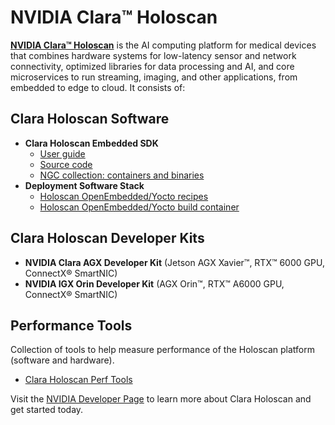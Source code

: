 # NVIDIA Clara™ Holoscan

__[NVIDIA Clara™ Holoscan](https://www.nvidia.com/en-us/clara/medical-devices/)__ is the AI computing platform for medical devices that combines hardware systems for low-latency sensor and network connectivity, optimized libraries for data processing and AI, and core microservices to run streaming, imaging, and other applications, from embedded to edge to cloud. It consists of:

## Clara Holoscan Software
* **Clara Holoscan Embedded SDK**
    * [User guide](https://docs.nvidia.com/clara-holoscan/sdk-user-guide/index.html)
    * [Source code](https://github.com/nvidia/clara-holoscan-embedded-sdk)
    * [NGC collection: containers and binaries](https://catalog.ngc.nvidia.com/orgs/nvidia/teams/clara-holoscan/collections/clara_holoscan)
* **Deployment Software Stack**
    * [Holoscan OpenEmbedded/Yocto recipes](https://github.com/nvidia/meta-tegra-clara-holoscan-mgx)
    * [Holoscan OpenEmbedded/Yocto build container](https://catalog.ngc.nvidia.com/orgs/nvidia/teams/clara-holoscan/containers/holoscan-mgx-oe-builder)

## Clara Holoscan Developer Kits
* **NVIDIA Clara AGX Developer Kit** (Jetson AGX Xavier™, RTX™ 6000 GPU, ConnectX® SmartNIC)
* **NVIDIA IGX Orin Developer Kit** (AGX Orin™, RTX™ A6000 GPU, ConnectX® SmartNIC)

## Performance Tools
Collection of tools to help measure performance of the Holoscan platform (software and hardware).
* [Clara Holoscan Perf Tools](https://github.com/NVIDIA/clara-holoscan-perf-tools)

Visit the [NVIDIA Developer Page](https://developer.nvidia.com/clara-holoscan-sdk) to learn more about Clara Holoscan and get started today.
